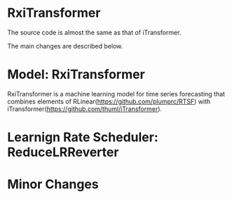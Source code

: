 # RxiTransformer

The source code is almost the same as that of iTransformer.

The main changes are described below.

# Model: RxiTransformer

RxiTransformer is a machine learning model for time series forecasting that combines elements of RLinear(https://github.com/plumprc/RTSF) with iTransformer(https://github.com/thuml/iTransformer). 


# Learnign Rate Scheduler: ReduceLRReverter

# Minor Changes
